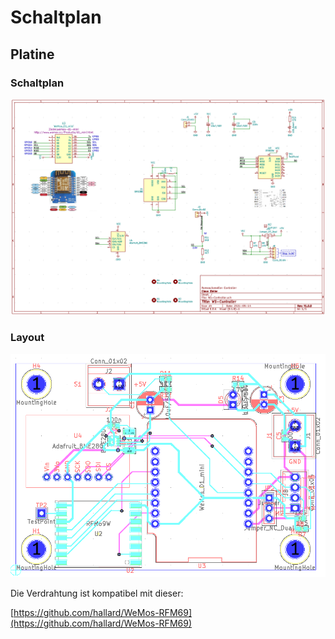 # Schaltplan
## Platine
### Schaltplan
![Layout](img/platine_schaltplan.png)

### Layout
![Layout](img/platine_layout.png)

Die Verdrahtung ist kompatibel mit dieser:

[https://github.com/hallard/WeMos-RFM69](https://github.com/hallard/WeMos-RFM69) 


